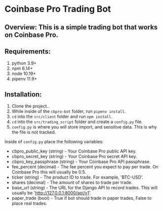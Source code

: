 # Coinbase Pro Trading Bot

## Overview: This is a simple trading bot that works on Coinbase Pro.

## Requirements:

1. python 3.9+
2. npm 6.14+
3. node 10.19+
4. pipenv 11.9+

## Installation:

1. Clone the project..
2. While inside of the `cbpro-bot` folder, run `pipenv install`.
3. `cd` into the `src/client` folder and run `npm install`.
4. `cd` into the `src/trading_script` folder and create a `config.py` file.
5. `config.py` is where you will store import, and sensitive data. This is why the file is not tracked.

Inside of `config.py` place the following variables:

- cbpro_public_key (string) - Your Coinbase Pro public API key.
- cbpro_secret_key (string) - Your Coinbase Pro secret API key.
- cbpro_key_passphrase (string) - Your Coinbase Pro API passphrase.
- fee_percent (decimal) - The fee percent you expect to pay per trade. On Coinbase Pro this will usually be 0.5.
- ticker (string) - The product ID to trade. For example, 'BTC-USD'.
- shares (decimal) - The amount of shares to trade per trade.
- base_url (string) - The URL for the Django API to record trades. This will usually be 'http://127.0.0.1:8000/api/v1'.
- paper_trade (bool) - True if bot should trade in paper trades, False to place real trades.
